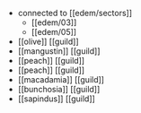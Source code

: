 - connected to [[edem/sectors]]
	- [[edem/03]]
	- [[edem/05]]
- [[olive]] [[guild]]
- [[mangustin]] [[guild]]
- [[peach]] [[guild]]
- [[peach]] [[guild]]
- [[macadamia]] [[guild]]
- [[bunchosia]] [[guild]]
- [[sapindus]] [[guild]]